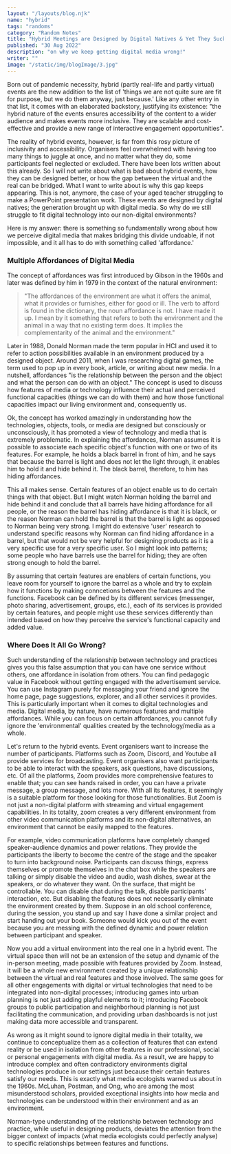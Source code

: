 ```yaml
---
layout: "/layouts/blog.njk"
name: "hybrid"
tags: "randoms"
category: "Random Notes"
title: "Hybrid Meetings are Designed by Digital Natives & Yet They Suck"
published: "30 Aug 2022"
description: "on why we keep getting digital media wrong!"
writer: ""
image: "/static/img/blogImage/3.jpg"
---
```


Born out of pandemic necessity, hybrid (partly real-life and partly virtual) events are the new addition to the list of 'things we are not quite sure are fit for purpose, but we do them anyway, just because.' Like any other entry in that list, it comes with an elaborated backstory, justifying its existence: "the hybrid nature of the events ensures accessibility of the content to a wider audience and makes events more inclusive. They are scalable and cost-effective and provide a new range of interactive engagement opportunities".

The reality of hybrid events, however, is far from this rosy picture of inclusivity and accessibility. Organisers feel overwhelmed with having too many things to juggle at once, and no matter what they do, some participants feel neglected or excluded. There have been lots written about this already. So I will not write about what is bad about hybrid events, how they can be designed better, or how the gap between the virtual and the real can be bridged. What I want to write about is why this gap keeps appearing. This is not, anymore, the case of your aged teacher struggling to make a PowerPoint presentation work. These events are designed by digital natives; the generation brought up with digital media. So why do we still struggle to fit digital technology into our non-digital environments?

Here is my answer: there is something so fundamentally wrong about how we perceive digital media that makes bridging this divide undoable, if not impossible, and it all has to do with something called 'affordance.'

### Multiple Affordances of Digital Media

The concept of affordances was first introduced by Gibson in the 1960s and later was defined by him in 1979 in the context of the natural environment:

> "The affordances of the environment are what it offers the animal, what it provides or furnishes, either for good or ill. The verb to afford is found in the dictionary, the noun affordance is not. I have made it up. I mean by it something that refers to both the environment and the animal in a way that no existing term does. It implies the complementarity of the animal and the environment."

Later in 1988, Donald Norman made the term popular in HCI and used it to refer to action possibilities available in an environment produced by a designed object. Around 2011, when I was researching digital games, the term used to pop up in every book, article, or writing about new media. In a nutshell, affordances "is the relationship between the person and the object and what the person can do with an object." The concept is used to discuss how features of media or technology influence their actual and perceived functional capacities (things we can do with them) and how those functional capacities impact our living environment and, consequently us.

Ok, the concept has worked amazingly in understanding how the technologies, objects, tools, or media are designed but consciously or unconsciously, it has promoted a view of technology and media that is extremely problematic. In explaining the affordances, Norman assumes it is possible to associate each specific object's function with one or two of its features. For example, he holds a black barrel in front of him, and he says that because the barrel is light and does not let the light through, it enables him to hold it and hide behind it. The black barrel, therefore, to him has hiding affordances.

This all makes sense. Certain features of an object enable us to do certain things with that object. But I might watch Norman holding the barrel and hide behind it and conclude that all barrels have hiding affordance for all people, or the reason the barrel has hiding affordance is that it is black, or the reason Norman can hold the barrel is that the barrel is light as opposed to Norman being very strong. I might do extensive 'user' research to understand specific reasons why Norman can find hiding affordance in a barrel, but that would not be very helpful for designing products as it is a very specific use for a very specific user. So I might look into patterns; some people who have barrels use the barrel for hiding; they are often strong enough to hold the barrel.

By assuming that certain features are enablers of certain functions, you leave room for yourself to ignore the barrel as a whole and try to explain how it functions by making conncetions between the features and the functions. Facebook can be defined by its different services (messenger, photo sharing, advertisement, groups, etc.), each of its services is provided by certain features, and people might use these services differently than intended based on how they perceive the service's functional capacity and added value.

### Where Does It All Go Wrong?

Such understanding of the relationship between technology and practices gives you this false assumption that you can have one service without others, one affordance in isolation from others. You can find pedagogic value in Facebook without getting engaged with the advertisement service. You can use Instagram purely for messaging your friend and ignore the home page, page suggestions, explorer, and all other services it provides. This is particularly important when it comes to digital technologies and media. Digital media, by nature, have numerous features and multiple affordances. While you can focus on certain affordances, you cannot fully ignore the 'environmental' qualities created by the technology/media as a whole.

Let's return to the hybrid events. Event organisers want to increase the number of participants. Platforms such as Zoom, Discord, and Youtube all provide services for broadcasting. Event organisers also want participants to be able to interact with the speakers, ask questions, have discussions, etc. Of all the platforms, Zoom provides more comprehensive features to enable that; you can see hands raised in order, you can have a private message, a group message, and lots more. With all its features, it seemingly is a suitable platform for those looking for those functionalities. But Zoom is not just a non-digital platform with streaming and virtual engagement capabilities. In its totality, zoom creates a very different environment from other video communication platforms and its non-digital alternatives, an environment that cannot be easily mapped to the features.

For example, video communication platforms have completely changed speaker-audience dynamics and power relations. They provide the participants the liberty to become the centre of the stage and the speaker to turn into background noise. Participants can discuss things, express themselves or promote themselves in the chat box while the speakers are talking or simply disable the video and audio, wash dishes, swear at the speakers, or do whatever they want. On the surface, that might be controllable. You can disable chat during the talk, disable participants' interaction, etc. But disabling the features does not necessarily eliminate the environment created by them. Suppose in an old school conference, during the session, you stand up and say I have done a similar project and start handing out your book. Someone would kick you out of the event because you are messing with the defined dynamic and power relation between participant and speaker.

Now you add a virtual environment into the real one in a hybrid event. The virtual space then will not be an extension of the setup and dynamic of the in-person meeting, made possible with features provided by Zoom. Instead, it will be a whole new environment created by a unique relationship between the virtual and real features and those involved. The same goes for all other engagements with digital or virtual technologies that need to be integrated into non-digital processes; introducing games into urban planning is not just adding playful elements to it; introducing Facebook groups to public participation and neighborhoud planning is not just facilitating the communication, and providing urban dashboards is not just making data more accessible and transparent.

As wrong as it might sound to ignore digital media in their totality, we continue to conceptualize them as a collection of features that can extend reality or be used in isolation from other features in our professional, social or personal engagements with digital media. As a result, we are happy to introduce complex and often contradictory environments digital technologies produce in our settings just because their certain features satisfy our needs. This is exactly what media ecologists warned us about in the 1960s. McLuhan, Postman, and Ong, who are among the most misunderstood scholars, provided exceptional insights into how media and technologies can be understood within their environment and as an environment.

Norman-type understanding of the relationship between technology and practice, while useful in designing products, deviates the attention from the bigger context of impacts (what media ecologists could perfectly analyse) to specific relationships between features and functions.
